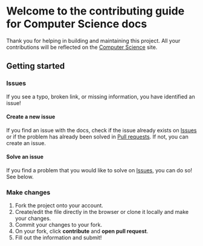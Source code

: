 # Welcome to the contributing guide for Computer Science docs

Thank you for helping in building and maintaining this project. All your contributions will be reflected on the [Computer Science](https://bassemfarid.github.io/Computer-Science) site.
## Getting started
### Issues
If you see a typo, broken link, or missing information, you have identified an issue!
#### Create a new issue
If you find an issue with the docs, check if the issue already exists on [Issues](https://github.com/bassemfarid/Computer-Science-Content/issues) or if the problem has already been solved in [Pull requests](https://github.com/bassemfarid/Computer-Science-Content/pulls). If not, you can create an issue.
#### Solve an issue
If you find a problem that you would like to solve on [Issues](https://github.com/bassemfarid/Computer-Science-Content/issues), you can do so! See below.
### Make changes
1. Fork the project onto your account.
2. Create/edit the file directly in the browser or clone it locally and make your changes.
3. Commit your changes to your fork.
4. On your fork, click **contribute** and **open pull request**.
5. Fill out the information and submit!
